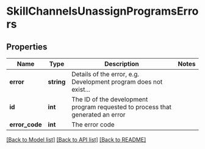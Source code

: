 # SkillChannelsUnassignProgramsErrors

## Properties
Name | Type | Description | Notes
------------ | ------------- | ------------- | -------------
**error** | **string** | Details of the error, e.g. Development program does not exist... | 
**id** | **int** | The ID of the development program requested to process that generated an error | 
**error_code** | **int** | The error code | 

[[Back to Model list]](../README.md#documentation-for-models) [[Back to API list]](../README.md#documentation-for-api-endpoints) [[Back to README]](../README.md)


